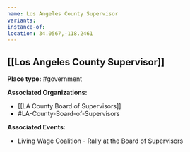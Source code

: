 ```yaml
---
name: Los Angeles County Supervisor
variants: 
instance-of: 
location: 34.0567,-118.2461
---
```

## [[Los Angeles County Supervisor]]

**Place type:** #government

**Associated Organizations:** 
- [[LA County Board of Supervisors]]
- #LA-County-Board-of-Supervisors

**Associated Events:** 
- Living Wage Coalition - Rally at the Board of Supervisors